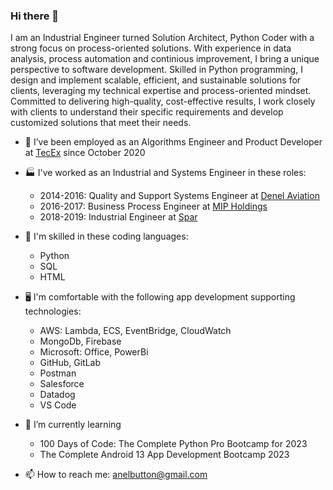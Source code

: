 ### Hi there 👋

<!--
**AButton90/AButton90** is a ✨ _special_ ✨ repository because its `README.md` (this file) appears on your GitHub profile.
-->

I am an Industrial Engineer turned Solution Architect, Python Coder with a strong focus on process-oriented solutions. With experience in data analysis, process automation and continious improvement, I bring a unique perspective to software development. Skilled in Python programming, I design and implement scalable, efficient, and sustainable solutions for clients, leveraging my technical expertise and process-oriented mindset. Committed to delivering high-quality, cost-effective results, I work closely with clients to understand their specific requirements and develop customized solutions that meet their needs.

- 🔭 I’ve been employed as an Algorithms Engineer and Product Developer at [TecEx](https://tecex.com/) since October 2020

- 🏭 I've worked as an Industrial and Systems Engineer in these roles:
  - 2014-2016: Quality and Support Systems Engineer at [Denel Aviation](http://www.denelaeronautics.co.za/)
  - 2016-2017: Business Process Engineer at [MIP Holdings](https://webserver.mip.co.za/)
  - 2018-2019: Industrial Engineer at [Spar](https://www.spar.co.za/Home)

- 📖 I'm skilled in these coding languages:
  - Python
  - SQL
  - HTML

- 🖥️ I'm comfortable with the following app development supporting technologies:
  - AWS: Lambda, ECS, EventBridge, CloudWatch
  - MongoDb, Firebase
  - Microsoft: Office, PowerBi
  - GitHub, GitLab
  - Postman
  - Salesforce
  - Datadog
  - VS Code

- 🌱 I’m currently learning 
  - 100 Days of Code: The Complete Python Pro Bootcamp for 2023
  - The Complete Android 13 App Development Bootcamp 2023

- 📫 How to reach me: anelbutton@gmail.com


